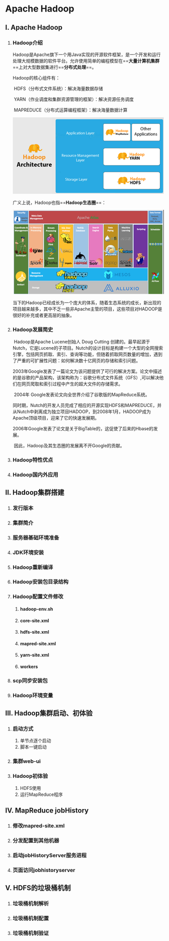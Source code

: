 # Apache Hadoop

## I. Apache Hadoop

1. ### Hadoop介绍

   Hadoop是Apache旗下一个用Java实现的开源软件框架，是一个开发和运行处理大规模数据的软件平台。允许使用简单的编程模型在==**大量计算机集群**==上对大型数据集进行==**分布式处理**==。

   Hadoop的核心组件有：

   ​	HDFS（分布式文件系统）：解决海量数据存储

   ​	YARN（作业调度和集群资源管理的框架）：解决资源任务调度

   ​	MAPREDUCE（分布式运算编程框架）：解决海量数据计算

   ![1644715808108](assets/1644715808108.png)

   广义上说，Hadoop也指==**Hadoop生态圈**==：

   ![1644715869982](assets/1644715869982.png)

   当下的Hadoop已经成长为一个庞大的体系，随着生态系统的成长，新出现的项目越来越多，其中不乏一些非Apache主管的项目，这些项目对HADOOP是很好的补充或者更高层的抽象。

2. ### Hadoop发展简史

   ​	Hadoop是Apache Lucene创始人 Doug Cutting 创建的。最早起源于Nutch，它是Lucene的子项目。Nutch的设计目标是构建一个大型的全网搜索引擎，包括网页抓取、索引、查询等功能，但随着抓取网页数量的增加，遇到了严重的可扩展性问题：如何解决数十亿网页的存储和索引问题。

   ​	2003年Google发表了一篇论文为该问题提供了可行的解决方案。论文中描述的是谷歌的产品架构，该架构称为：谷歌分布式文件系统（GFS）,可以解决他们在网页爬取和索引过程中产生的超大文件的存储需求。

   ​	2004年 Google发表论文向全世界介绍了谷歌版的MapReduce系统。

   ​	同时期，Nutch的开发人员完成了相应的开源实现HDFS和MAPREDUCE，并从Nutch中剥离成为独立项目HADOOP，到2008年1月，HADOOP成为Apache顶级项目，迎来了它的快速发展期。

   ​	2006年Google发表了论文是关于BigTable的，这促使了后来的Hbase的发展。

   ​	因此，Hadoop及其生态圈的发展离不开Google的贡献。

3. ### Hadoop特性优点

4. ### Hadoop国内外应用

## II. Hadoop集群搭建

1. ### 发行版本

2. ### 集群简介

3. ### 服务器基础环境准备

4. ### JDK环境安装

5. ### Hadoop重新编译

6. ### Hadoop安装包目录结构

7. ### Hadoop配置文件修改

   1. #### hadoop-env.sh

   2. #### core-site.xml

   3. #### hdfs-site.xml

   4. #### mapred-site.xml

   5. #### yarn-site.xml

   6. #### workers

8. ### scp同步安装包

9. ### Hadoop环境变量

## III. Hadoop集群启动、初体验

1. ### 启动方式

   1. 单节点逐个启动
   2. 脚本一键启动

2. ### 集群web-ui

3. ### Hadoop初体验

   1. HDFS使用
   2. 运行MapReduce程序

## IV. MapReduce jobHistory

1. ### 修改mapred-site.xml

2. ### 分发配置到其他机器

3. ### 启动jobHistoryServer服务进程

4. ### 页面访问jobhistoryserver

## V. HDFS的垃圾桶机制

1. ### 垃圾桶机制解析

2. ### 垃圾桶机制配置

3. ### 垃圾桶机制验证